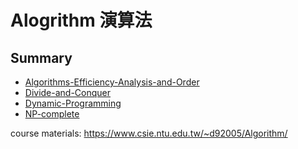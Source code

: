 # Alogrithm 演算法
## Summary

- [Algorithms-Efficiency-Analysis-and-Order](./Algorithms-Efficiency-Analysis-and-Order/README.md)
- [Divide-and-Conquer](./Divide-and-Conquer/README.md)
- [Dynamic-Programming](./Dynamic-Programming/README.md)
- [NP-complete](./NP-complete/README.md)

course materials: https://www.csie.ntu.edu.tw/~d92005/Algorithm/
